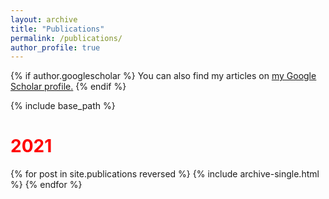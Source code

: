 ```yaml
---
layout: archive
title: "Publications"
permalink: /publications/
author_profile: true
---
```


{% if author.googlescholar %}
  You can also find my articles on <u><a href="{{author.googlescholar}}">my Google Scholar profile</a>.</u>
{% endif %}

{% include base_path %}

<h1 style="color: red;">2021</h1>
{% for post in site.publications reversed %}
	{% include archive-single.html %}
{% endfor %}
